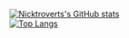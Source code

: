 [![Nicktroverts's GitHub stats](https://github-readme-stats.vercel.app/api?username=Nicktrovert&show_icons=true&theme=ambient_gradient&show=reviews,discussions_started,discussions_answered,prs_merged,prs_merged_percentage)](https://github.com/Nicktrovert/github-readme-stats) <br/>
[![Top Langs](https://github-readme-stats.vercel.app/api/top-langs/?username=Nicktrovert&layout=compact&show_icons=true&theme=ambient_gradient&langs_count=20)](https://github.com/Nicktrovert/github-readme-stats) <br/>
